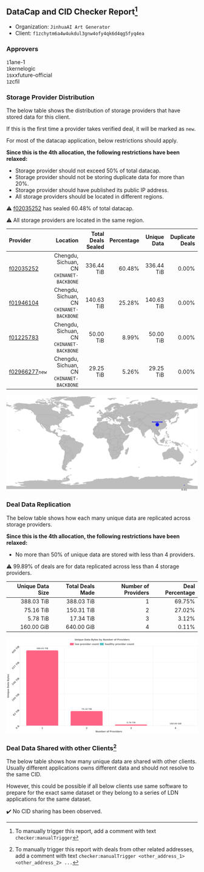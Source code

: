 ## DataCap and CID Checker Report[^1]
 - Organization: `JinhuaAI Art Generator`
 - Client: `f1zchytm6a4w4ukdul3gnw4ofy4qk6d4qg5fyq4ea`
### Approvers
`1`1ane-1<br/>`1`kernelogic<br/>`1`sxxfuture-official<br/>`1`zcfil


### Storage Provider Distribution
The below table shows the distribution of storage providers that have stored data for this client.

If this is the first time a provider takes verified deal, it will be marked as `new`.

For most of the datacap application, below restrictions should apply.

**Since this is the 4th allocation, the following restrictions have been relaxed:**
 - Storage provider should not exceed 50% of total datacap.
 - Storage provider should not be storing duplicate data for more than 20%.
 - Storage provider should have published its public IP address.
 - All storage providers should be located in different regions.

⚠️ [f02035252](https://filfox.info/en/address/f02035252) has sealed 60.48% of total datacap.

⚠️ All storage providers are located in the same region.

| Provider                                                    |                                     Location | Total Deals Sealed | Percentage | Unique Data | Duplicate Deals |
| :---------------------------------------------------------- | -------------------------------------------: | -----------------: | ---------: | ----------: | --------------: |
| [f02035252](https://filfox.info/en/address/f02035252)       | Chengdu, Sichuan, CN<br/>`CHINANET-BACKBONE` |         336.44 TiB |     60.48% |  336.44 TiB |           0.00% |
| [f01946104](https://filfox.info/en/address/f01946104)       | Chengdu, Sichuan, CN<br/>`CHINANET-BACKBONE` |         140.63 TiB |     25.28% |  140.63 TiB |           0.00% |
| [f01225783](https://filfox.info/en/address/f01225783)       | Chengdu, Sichuan, CN<br/>`CHINANET-BACKBONE` |          50.00 TiB |      8.99% |   50.00 TiB |           0.00% |
| [f02966277](https://filfox.info/en/address/f02966277)`new`  | Chengdu, Sichuan, CN<br/>`CHINANET-BACKBONE` |          29.25 TiB |      5.26% |   29.25 TiB |           0.00% |

<img src="https://raw.githubusercontent.com/data-preservation-programs/filplus-checker-assets/main/filecoin-project/filecoin-plus-large-datasets/issues/2300/1708672694258.png"/>

### Deal Data Replication
The below table shows how each many unique data are replicated across storage providers.


**Since this is the 4th allocation, the following restrictions have been relaxed:**
- No more than 50% of unique data are stored with less than 4 providers.

⚠️ 99.89% of deals are for data replicated across less than 4 storage providers.

| Unique Data Size | Total Deals Made | Number of Providers | Deal Percentage |
| ---------------: | ---------------: | ------------------: | --------------: |
|       388.03 TiB |       388.03 TiB |                   1 |          69.75% |
|        75.16 TiB |       150.31 TiB |                   2 |          27.02% |
|         5.78 TiB |        17.34 TiB |                   3 |           3.12% |
|       160.00 GiB |       640.00 GiB |                   4 |           0.11% |

<img src="https://raw.githubusercontent.com/data-preservation-programs/filplus-checker-assets/main/filecoin-project/filecoin-plus-large-datasets/issues/2300/1708672695208.png"/>

### Deal Data Shared with other Clients[^3]
The below table shows how many unique data are shared with other clients.
Usually different applications owns different data and should not resolve to the same CID.

However, this could be possible if all below clients use same software to prepare for the exact same dataset or they belong to a series of LDN applications for the same dataset.

✔️ No CID sharing has been observed.

[^1]: To manually trigger this report, add a comment with text `checker:manualTrigger`

[^2]: Deals from those addresses are combined into this report as they are specified with `checker:manualTrigger`

[^3]: To manually trigger this report with deals from other related addresses, add a comment with text `checker:manualTrigger <other_address_1> <other_address_2> ...`
